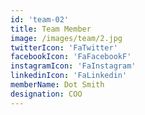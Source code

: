 ```yaml
---
id: 'team-02'
title: Team Member
image: /images/team/2.jpg
twitterIcon: 'FaTwitter'
facebookIcon: 'FaFacebookF'
instagramIcon: 'FaInstagram'
linkedinIcon: 'FaLinkedin'
memberName: Dot Smith
designation: COO
---
```

